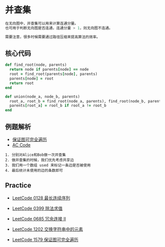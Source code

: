 # 并查集

```m
在无向图中，并查集可以用来计算连通分量。
也可用于判断无向图是否连通，连通分量 > 1，则无向图不连通。

需要注意，很多时候需要通过路径压缩来提高算法的效率。
```

## 核心代码

```ruby
def find_root(node, parents)
  return node if parents[node] == node
  root = find_root(parents[node], parents)
  parents[node] = root
  return root
end

def union(node_a, node_b, parents)
  root_a, root_b = find_root(node_a, parents), find_root(node_b, parents)
  parents[root_a] = root_b if root_a != root_b
end
```

## 例题解析

- [保证图可完全遍历](https://leetcode-cn.com/problems/remove-max-number-of-edges-to-keep-graph-fully-traversable/)
- [AC Code](leetcode_1579.rb)

```
1. 分别对Alice和Bob做一次并查集
2. 做并查集的时候，我们优先考虑共享边
3. 我们用一个数组 used 来标记一条边是否被使用
4. 最后统计未使用的边的条数即可
```

## Practice

- [LeetCode 0128 最长连续序列](https://leetcode-cn.com/problems/longest-consecutive-sequence/)

- [LeetCode 0399 除法求值](https://leetcode-cn.com/problems/evaluate-division/)

- [LeetCode 0685 冗余连接 II](https://leetcode-cn.com/problems/redundant-connection-ii/)

- [LeetCode 1202 交换字符串中的元素](https://leetcode-cn.com/problems/smallest-string-with-swaps/)

- [LeetCode 1579 保证图可完全遍历](https://leetcode-cn.com/problems/remove-max-number-of-edges-to-keep-graph-fully-traversable/)
